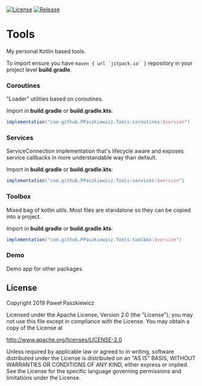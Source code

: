 [![License](https://img.shields.io/badge/License-Apache%202.0-blue.svg)](https://opensource.org/licenses/Apache-2.0)
[![Release](https://jitpack.io/v/PPaszkiewicz/Tools.svg)](https://jitpack.io/#PPaszkiewicz/Tools)

Tools
=====

My personal Kotlin based tools. 

To import ensure you have ```maven { url `jitpack.io` }``` repository in your project level **build.gradle**.

### Coroutines
"Loader" utilities based on coroutines.

Import in **build.gradle** or **build.gradle.kts**:
```gradle
implementation("com.github.PPaszkiewicz.Tools:coroutines:$version")
```
### Services

ServiceConnection implementation that's lifecycle aware and exposes service callbacks in more
understandable way than default.

Import in **build.gradle** or **build.gradle.kts**:
```gradle
implementation("com.github.PPaszkiewicz.Tools:services:$version")
```
### Toolbox

Mixed bag of kotlin utils. Most files are standalone so they can be copied into a project.

Import in **build.gradle** or **build.gradle.kts**:
```gradle    
implementation("com.github.PPaszkiewicz.Tools:toolbox:$version")
```

### Demo

Demo app for other packages.


## License
Copyright 2019 Paweł Paszkiewicz

Licensed under the Apache License, Version 2.0 (the "License");
you may not use this file except in compliance with the License.
You may obtain a copy of the License at

http://www.apache.org/licenses/LICENSE-2.0

Unless required by applicable law or agreed to in writing, software
distributed under the License is distributed on an "AS IS" BASIS,
WITHOUT WARRANTIES OR CONDITIONS OF ANY KIND, either express or implied.
See the License for the specific language governing permissions and
limitations under the License.
